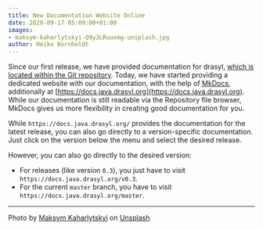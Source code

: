 ```yaml
---
title: New Documentation Website Online
date: 2020-09-17 05:09:00+01:00
images:
- maksym-kaharlytskyi-Q9y3LRuuxmg-unsplash.jpg
author: Heiko Bornholdt
---
```



Since our first release, we have provided documentation for drasyl, [which is located within the Git repository](https://git.informatik.uni-hamburg.de/sane-public/drasyl/-/tree/master/docs).
Today, we have started providing a dedicated website with our documentation, with the help of [MkDocs](https://www.mkdocs.org/), additionally at [https://docs.java.drasyl.org](https://docs.java.drasyl.org).
While our documentation is still readable via the Repository file browser, MkDocs gives us more flexibility in creating good documentation for you.

<!--more-->

While `https://docs.java.drasyl.org/` provides the documentation for the latest release, you can also go directly to a version-specific documentation.
Just click on the version below the menu and select the desired release.

However, you can also go directly to the desired version:
* For releases (like version `0.3`), you just have to visit `https://docs.java.drasyl.org/v0.3`.
* For the current `master` branch, you have to visit `https://docs.java.drasyl.org/master`.

---

Photo by [Maksym Kaharlytskyi](https://unsplash.com/@qwitka) on [Unsplash](https://unsplash.com/)